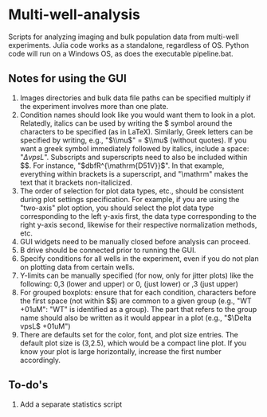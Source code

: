 # Multi-well-analysis
Scripts for analyzing imaging and bulk population data from multi-well experiments. Julia code works as a standalone, regardless of OS. Python code will run on a Windows OS, as does the executable pipeline.bat. 

## Notes for using the GUI
1. Images directories and bulk data file paths can be specified multiply if the experiment involves more than one plate. 
2. Condition names should look like you would want them to look in a plot. Relatedly, italics can be used by writing the $ symbol around the characters to be specified (as in LaTeX). Similarly, Greek letters can be specified by writing, e.g., "$\\mu$" = $\\mu$ (without quotes). If you want a greek symbol immediately followed by italics, include a space: "$\Delta vpsL$". Subscripts and superscripts need to also be included within $$. For instance, "$dbfR^{\mathrm{D51V}}$". In that example,
   everything within brackets is a superscript, and "\mathrm" makes the text that it brackets non-italicized.
3. The order of selection for plot data types, etc., should be consistent during plot settings specification. For example, if you are using the "two-axis" plot option, you should select the plot data type corresponding to the left y-axis first, the data type corresponding to the right y-axis second, likewise for their respective normalization methods, etc.
4. GUI widgets need to be manually closed before analysis can proceed.
5. B drive should be connected prior to running the GUI.
6. Specify conditions for all wells in the experiment, even if you do not plan on plotting data from certain wells.
7. Y-limits can be manually specified (for now, only for jitter plots) like the following: 0,3 (lower and upper) or 0, (just lower) or ,3 (just upper)
8. For grouped boxplots: ensure that for each condition, characters before the first space (not within $$) are common to a given group (e.g., "WT +01uM": "WT" is identified as a group). The part that refers to the group name should also be written as it would appear in a plot (e.g., "$\Delta vpsL$ +01uM")  
9. There are defaults set for the color, font, and plot size entries. The default plot size is (3,2.5), which would be a compact line plot. If you know your plot is large horizontally, increase the first number accordingly.

## To-do's
1. Add a separate statistics script
